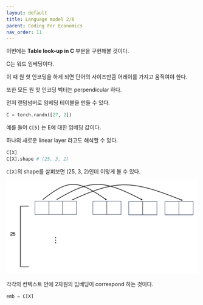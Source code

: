```yaml
---
layout: default
title: Language model 2/6
parent: Coding For Economics
nav_order: 11
---
```


이번에는 **Table look-up in C** 부분을 구현해볼 것이다.

C는 워드 임베딩이다.

이 때 원 핫 인코딩을 하게 되면 단어의 사이즈만큼 어레이를 가지고 움직여야 한다.

또한 모든 원 핫 인코딩 벡터는 perpendicular 하다.

먼저 랜덤넘버로 임베딩 테이블을 만들 수 있다.

```python
C = torch.randn([27, 2])
```

예를 들어 `C[5]` 는 E에 대한 임베딩 값이다.

하나의 새로운 linear layer 라고도 해석할 수 있다.

```python
C[X]
C[X].shape # (25, 3, 2)
```

`C[X]`의 shape를 살펴보면 (25, 3, 2)인데 이렇게 볼 수 있다.

![](../../assets/images/lm2.png)

각각의 컨텍스트 안에 2차원의 임베딩이 correspond 하는 것이다.

```python
emb = C[X]
```
